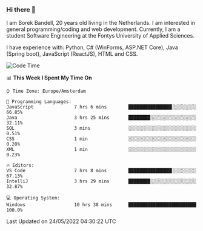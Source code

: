 ### Hi there 👋

I am Borek Bandell, 20 years old living in the Netherlands. I am interested in general programming/coding and web development. Currently, I am a student Software Engineering at the Fontys University of Applied Sciences.

I have experience with: Python, C# (WinForms, ASP.NET Core), Java (Spring boot), JavaScript (ReactJS), HTML and CSS.

<!--START_SECTION:waka-->
![Code Time](http://img.shields.io/badge/Code%20Time-146%20hrs%2023%20mins-blue)

📊 **This Week I Spent My Time On** 

```text
⌚︎ Time Zone: Europe/Amsterdam

💬 Programming Languages: 
JavaScript               7 hrs 6 mins        ████████████████░░░░░░░░░   66.85% 
Java                     3 hrs 25 mins       ████████░░░░░░░░░░░░░░░░░   32.11% 
SQL                      3 mins              ░░░░░░░░░░░░░░░░░░░░░░░░░   0.51% 
CSS                      1 min               ░░░░░░░░░░░░░░░░░░░░░░░░░   0.28% 
XML                      1 min               ░░░░░░░░░░░░░░░░░░░░░░░░░   0.23%

🔥 Editors: 
VS Code                  7 hrs 8 mins        ████████████████░░░░░░░░░   67.13% 
IntelliJ                 3 hrs 29 mins       ████████░░░░░░░░░░░░░░░░░   32.87%

💻 Operating System: 
Windows                  10 hrs 38 mins      █████████████████████████   100.0%

```


 Last Updated on 24/05/2022 04:30:22 UTC
<!--END_SECTION:waka-->

<!--**tcBorek2002/tcBorek2002** is a ✨ _special_ ✨ repository because its `README.md` (this file) appears on your GitHub profile.

Here are some ideas to get you started:

- 🔭 I’m currently working on ...
- 🌱 I’m currently learning ...
- 👯 I’m looking to collaborate on ...
- 🤔 I’m looking for help with ...
- 💬 Ask me about ...
- 📫 How to reach me: ...
- 😄 Pronouns: ...
- ⚡ Fun fact: ...
-->
